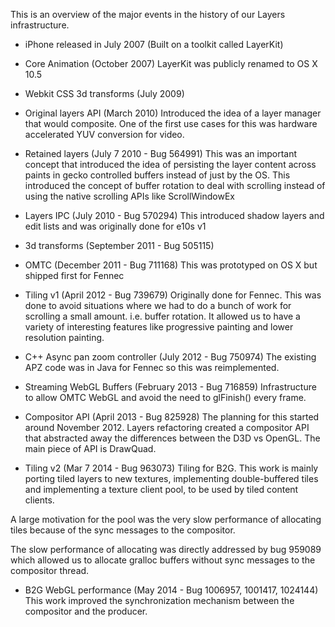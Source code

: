 This is an overview of the major events in the history of our Layers infrastructure.

- iPhone released in July 2007 (Built on a toolkit called LayerKit)

- Core Animation (October 2007) LayerKit was publicly renamed to OS X 10.5

- Webkit CSS 3d transforms (July 2009)

- Original layers API (March 2010) Introduced the idea of a layer manager that
  would composite. One of the first use cases for this was hardware accelerated
  YUV conversion for video.

- Retained layers (July 7 2010 - Bug 564991)
This was an important concept that introduced the idea of persisting the layer
content across paints in gecko controlled buffers instead of just by the OS. This introduced
the concept of buffer rotation to deal with scrolling instead of using the
native scrolling APIs like ScrollWindowEx

- Layers IPC (July 2010 - Bug 570294)
This introduced shadow layers and edit lists and was originally done for e10s v1

- 3d transforms (September 2011 - Bug 505115)

- OMTC (December 2011 - Bug 711168)
This was prototyped on OS X but shipped first for Fennec

- Tiling v1 (April 2012 - Bug 739679)
Originally done for Fennec.
This was done to avoid situations where we had to do a bunch of work for
scrolling a small amount. i.e. buffer rotation.  It allowed us to have a
variety of interesting features like progressive painting and lower resolution
painting.

- C++ Async pan zoom controller (July 2012 - Bug 750974)
The existing APZ code was in Java for Fennec so this was reimplemented.

- Streaming WebGL Buffers (February 2013 - Bug 716859)
Infrastructure to allow OMTC WebGL and avoid the need to glFinish() every
frame.

- Compositor API (April 2013 - Bug 825928)
The planning for this started around November 2012.
Layers refactoring created a compositor API that abstracted away the differences between the
D3D vs OpenGL. The main piece of API is DrawQuad.

- Tiling v2 (Mar 7 2014 - Bug 963073)
Tiling for B2G. This work is mainly porting tiled layers to new textures,
implementing double-buffered tiles and implementing a texture client pool, to
be used by tiled content clients.

 A large motivation for the pool was the very slow performance of allocating tiles because
of the sync messages to the compositor.

 The slow performance of allocating was directly addressed by bug 959089 which allowed us
to allocate gralloc buffers without sync messages to the compositor thread.

- B2G WebGL performance (May 2014 - Bug 1006957, 1001417, 1024144)
This work improved the synchronization mechanism between the compositor
and the producer.

